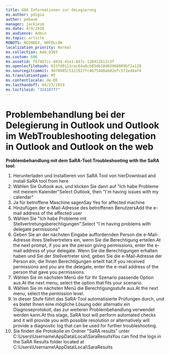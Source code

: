 ```yaml
---
title: 606 Informationen zur deLegierung
ms.author: pdigia
author: pebaum
manager: jackiesm
ms.date: 4/9/2018
ms.audience: Admin
ms.topic: article
ROBOTS: NOINDEX, NOFOLLOW
localization_priority: Normal
ms.collection: Adm_O365
ms.custom: 606
ms.assetid: f67467cc-d434-41e1-847c-120412b12c3f
ms.openlocfilehash: 633fd9111cac64a8cb85db18d03968089bf2a128
ms.sourcegitcommit: 9d78905c512192ffc4675468abd2efc5f2e4baf4
ms.translationtype: MT
ms.contentlocale: de-DE
ms.lasthandoff: 04/23/2019
ms.locfileid: "32410777"
---
```

# <a name="troubleshooting-delegation-in-outlook-and-outlook-on-the-web"></a><span data-ttu-id="a346e-102">Problembehandlung bei der Delegierung in Outlook und Outlook im Web</span><span class="sxs-lookup"><span data-stu-id="a346e-102">Troubleshooting delegation in Outlook and Outlook on the web</span></span>

<span data-ttu-id="a346e-103">**Problembehandlung mit dem SaRA-Tool:**</span><span class="sxs-lookup"><span data-stu-id="a346e-103">**Troubleshooting with the SaRA tool:**</span></span>

1. <span data-ttu-id="a346e-104">Herunterladen und Installieren von SaRA Tool von hier</span><span class="sxs-lookup"><span data-stu-id="a346e-104">Download and install SaRA tool from here</span></span>
1. <span data-ttu-id="a346e-105">Wählen Sie Outlook aus, und klicken Sie dann auf "Ich habe Probleme mit meinem Kalender"</span><span class="sxs-lookup"><span data-stu-id="a346e-105">Select Outlook, then "I\`m having issues with my calendar"</span></span>
1. <span data-ttu-id="a346e-106">Ja für betroffene Maschine sagen</span><span class="sxs-lookup"><span data-stu-id="a346e-106">Say Yes for affected machine</span></span>
1. <span data-ttu-id="a346e-107">Hinzufügen der e-Mail-Adresse des betroffenen Benutzers</span><span class="sxs-lookup"><span data-stu-id="a346e-107">Add the e-mail address of the affected user</span></span>
1. <span data-ttu-id="a346e-108">Wählen Sie "Ich habe Probleme mit Stellvertretungsberechtigungen".</span><span class="sxs-lookup"><span data-stu-id="a346e-108">Select "I\`m having problems with delegate permissions"</span></span>
1. <span data-ttu-id="a346e-109">Geben Sie an der nächsten Eingabe auffordernden Person die e-Mail-Adresse ihres Stellvertreters ein, wenn Sie die Berechtigung erteilen.</span><span class="sxs-lookup"><span data-stu-id="a346e-109">At the next prompt, if you are the person giving permissions, enter the e-mail address of your delegate.</span></span> <span data-ttu-id="a346e-110">Wenn Sie die Berechtigungen erhalten haben und Sie der Stellvertreter sind, geben Sie die e-Mail-Adresse der Person ein, die Ihnen Berechtigungen erteilt hat.</span><span class="sxs-lookup"><span data-stu-id="a346e-110">If you received permissions and you are the delegate, enter the e-mail address of the person that gave you permissions.</span></span>
1. <span data-ttu-id="a346e-111">Wählen Sie im nächsten Menü die für Ihr Szenario passende Option aus.</span><span class="sxs-lookup"><span data-stu-id="a346e-111">At the next menu, select the option that fits your scenario.</span></span> 
1. <span data-ttu-id="a346e-112">Wählen Sie im nächsten Menü die Berechtigungsstufe aus.</span><span class="sxs-lookup"><span data-stu-id="a346e-112">At the next menu, select the permission level.</span></span>
1. <span data-ttu-id="a346e-113">In dieser Stufe führt das SaRA-Tool automatisierte Prüfungen durch, und es bietet Ihnen eine mögliche Lösung oder alternativ ein Diagnoseprotokoll, das zur weiteren Problembehandlung verwendet werden kann.</span><span class="sxs-lookup"><span data-stu-id="a346e-113">At this stage, SaRA tool will perform automated checks and it will provide you with possible resolution or alternatively will provide a diagnostic log that can be used for further troubleshooting.</span></span>
1. <span data-ttu-id="a346e-114">Sie finden die Protokolle im Ordner "SaRA results" unter C:\Users\Username\AppData\Local\SaraResults</span><span class="sxs-lookup"><span data-stu-id="a346e-114">You can find the logs in the SaRA Results folder located at C:\Users\Username\AppData\Local\SaraResults</span></span>
